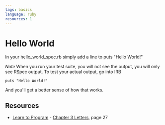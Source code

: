 ```yaml
---
tags: basics
language: ruby
resources: 1
---
```


# Hello World

In your hello_world_spec.rb simply add a line to puts "Hello World!"

*Note* When you run your test suite, you will not see the output, you will only see RSpec output. To test your actual output, go into IRB

```
puts "Hello World!"
```

And you'll get a better sense of how that works.
## Resources
* [Learn to Program](http://books.flatironschool.com/books/43) - [Chapter 3 Letters](http://books.flatironschool.com/books/43), page 27
